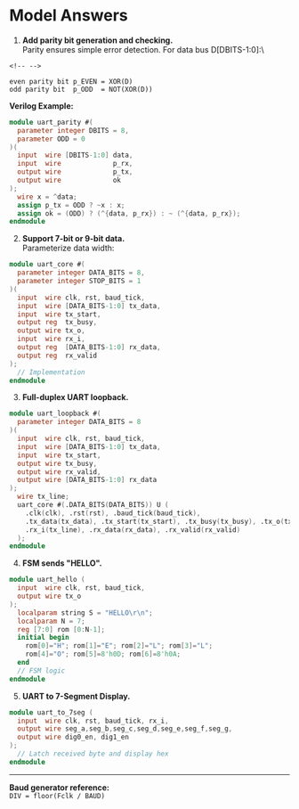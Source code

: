 # Model Answers

1.  **Add parity bit generation and checking.**\
    Parity ensures simple error detection. For data bus D\[DBITS-1:0\]:\

```{=html}
<!-- -->
```

    even parity bit p_EVEN = XOR(D)
    odd parity bit  p_ODD  = NOT(XOR(D))

**Verilog Example:**

``` verilog
module uart_parity #(
  parameter integer DBITS = 8,
  parameter ODD = 0
)(
  input  wire [DBITS-1:0] data,
  input  wire             p_rx,
  output wire             p_tx,
  output wire             ok
);
  wire x = ^data;
  assign p_tx = ODD ? ~x : x;
  assign ok = (ODD) ? (^{data, p_rx}) : ~ (^{data, p_rx});
endmodule
```

2.  **Support 7-bit or 9-bit data.**\
    Parameterize data width:

``` verilog
module uart_core #(
  parameter integer DATA_BITS = 8,
  parameter integer STOP_BITS = 1
)(
  input  wire clk, rst, baud_tick,
  input  wire [DATA_BITS-1:0] tx_data,
  input  wire tx_start,
  output reg  tx_busy,
  output wire tx_o,
  input  wire rx_i,
  output reg  [DATA_BITS-1:0] rx_data,
  output reg  rx_valid
);
  // Implementation
endmodule
```

3.  **Full-duplex UART loopback.**

``` verilog
module uart_loopback #(
  parameter integer DATA_BITS = 8
)(
  input  wire clk, rst, baud_tick,
  input  wire [DATA_BITS-1:0] tx_data,
  input  wire tx_start,
  output wire tx_busy,
  output wire rx_valid,
  output wire [DATA_BITS-1:0] rx_data
);
  wire tx_line;
  uart_core #(.DATA_BITS(DATA_BITS)) U (
    .clk(clk), .rst(rst), .baud_tick(baud_tick),
    .tx_data(tx_data), .tx_start(tx_start), .tx_busy(tx_busy), .tx_o(tx_line),
    .rx_i(tx_line), .rx_data(rx_data), .rx_valid(rx_valid)
  );
endmodule
```

4.  **FSM sends "HELLO".**

``` verilog
module uart_hello (
  input  wire clk, rst, baud_tick,
  output wire tx_o
);
  localparam string S = "HELLO\r\n";
  localparam N = 7;
  reg [7:0] rom [0:N-1];
  initial begin
    rom[0]="H"; rom[1]="E"; rom[2]="L"; rom[3]="L";
    rom[4]="O"; rom[5]=8'h0D; rom[6]=8'h0A;
  end
  // FSM logic
endmodule
```

5.  **UART to 7-Segment Display.**

``` verilog
module uart_to_7seg (
  input  wire clk, rst, baud_tick, rx_i,
  output wire seg_a,seg_b,seg_c,seg_d,seg_e,seg_f,seg_g,
  output wire dig0_en, dig1_en
);
  // Latch received byte and display hex
endmodule
```

------------------------------------------------------------------------

**Baud generator reference:**\
`DIV = floor(Fclk / BAUD)`

